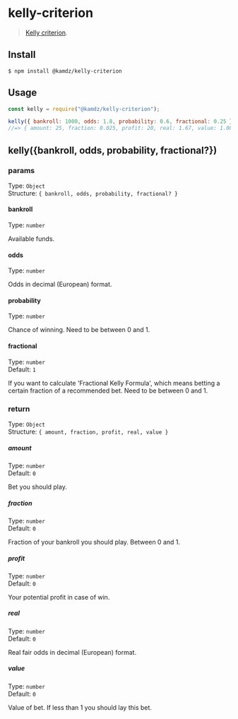 # kelly-criterion

> [Kelly criterion](https://en.wikipedia.org/wiki/Kelly_criterion).

## Install

```
$ npm install @kamdz/kelly-criterion
```

## Usage

```js
const kelly = require("@kamdz/kelly-criterion");

kelly({ bankroll: 1000, odds: 1.8, probability: 0.6, fractional: 0.25 });
//=> { amount: 25, fraction: 0.025, profit: 20, real: 1.67, value: 1.08 }
```

## kelly({bankroll, odds, probability, fractional?})

### params

Type: `Object`\
Structure: `{ bankroll, odds, probability, fractional? }`

#### bankroll

Type: `number`

Available funds.

#### odds

Type: `number`

Odds in decimal (European) format.

#### probability

Type: `number`

Chance of winning. Need to be between 0 and 1.

#### fractional

Type: `number`\
Default: `1`

If you want to calculate 'Fractional Kelly Formula', which means betting a certain fraction of a recommended bet. Need to be between 0 and 1.

### return

Type: `Object`\
Structure: `{ amount, fraction, profit, real, value }`

##### amount

Type: `number`\
Default: `0`

Bet you should play.

##### fraction

Type: `number`\
Default: `0`

Fraction of your bankroll you should play. Between 0 and 1.

##### profit

Type: `number`\
Default: `0`

Your potential profit in case of win.

##### real

Type: `number`\
Default: `0`

Real fair odds in decimal (European) format.

##### value

Type: `number`\
Default: `0`

Value of bet. If less than 1 you should lay this bet.
